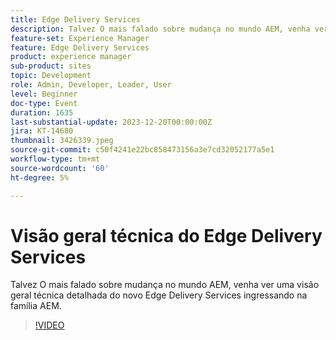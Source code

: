 ```yaml
---
title: Edge Delivery Services
description: Talvez O mais falado sobre mudança no mundo AEM, venha ver uma visão geral técnica detalhada do novo Edge Delivery Services ingressando na família AEM.
feature-set: Experience Manager
feature: Edge Delivery Services
product: experience manager
sub-product: sites
topic: Development
role: Admin, Developer, Leader, User
level: Beginner
doc-type: Event
duration: 1635
last-substantial-update: 2023-12-20T00:00:00Z
jira: KT-14680
thumbnail: 3426339.jpeg
source-git-commit: c50f4241e22bc858473156a3e7cd32052177a5e1
workflow-type: tm+mt
source-wordcount: '60'
ht-degree: 5%

---
```



# Visão geral técnica do Edge Delivery Services

Talvez O mais falado sobre mudança no mundo AEM, venha ver uma visão geral técnica detalhada do novo Edge Delivery Services ingressando na família AEM.

>[!VIDEO](https://video.tv.adobe.com/v/3426339/?learn=on)
